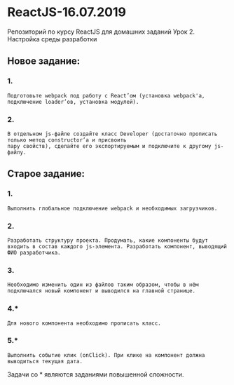 # ReactJS-16.07.2019
Репозиторий по курсу ReactJS для домашних заданий
Урок 2. Настройка среды разработки

## Новое задание:

### 1. 
    Подготовьте webpack под работу с React’ом (установка webpack'a, подключение loader’ов, установка модулей).
### 2. 
    В отдельном js-файле создайте класс Developer (достаточно прописать только метод constructor’a и присвоить 
    пару свойств), сделайте его экспортируемым и подключите к другому js-файлу.


## Старое задание:

### 1. 
    Выполнить глобальное подключение webpack и необходимых загрузчиков.
### 2. 
    Разработать структуру проекта. Продумать, какие компоненты будут входить в состав каждого js-элемента. Разработать компонент, выводящий ФИО разработчика.
### 3. 
    Необходимо изменить один из файлов таким образом, чтобы в нём подключался новый компонент и выводился на главной странице.
### 4.* 
    Для нового компонента необходимо прописать класс.
### 5.* 
    Выполнить событие клик (onClick). При клике на компонент должна выводиться текущая дата.

Задачи со * являются заданиями повышенной сложности.



